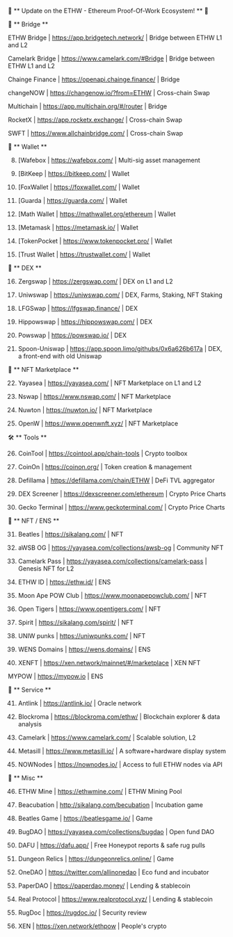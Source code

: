 
🚀 ** Update on the ETHW - Ethereum Proof-Of-Work Ecosystem! ** 🚀


🔗 ** Bridge **

ETHW Bridge | https://app.bridgetech.network/ | Bridge between ETHW L1 and L2

Camelark Bridge | https://www.camelark.com/#Bridge | Bridge between ETHW L1 and L2

Chainge Finance | https://openapi.chainge.finance/ | Bridge

changeNOW | https://changenow.io/?from=ETHW | Cross-chain Swap

Multichain | https://app.multichain.org/#/router | Bridge

RocketX | https://app.rocketx.exchange/ | Cross-chain Swap

SWFT | https://www.allchainbridge.com/ | Cross-chain Swap



💼 ** Wallet **

8. [Wafebox | https://wafebox.com/ | Multi-sig asset management

9. [BitKeep | https://bitkeep.com/ | Wallet

10. [FoxWallet | https://foxwallet.com/ | Wallet

11. [Guarda | https://guarda.com/ | Wallet

12. [Math Wallet | https://mathwallet.org/ethereum | Wallet

13. [Metamask | https://metamask.io/ | Wallet

14. [TokenPocket | https://www.tokenpocket.pro/ | Wallet

15. [Trust Wallet | https://trustwallet.com/ | Wallet


💱 ** DEX **

16. Zergswap | https://zergswap.com/ | DEX on L1 and L2

17. Uniwswap | https://uniwswap.com/ | DEX, Farms, Staking, NFT Staking

18. LFGSwap | https://lfgswap.finance/ | DEX

19. Hippowswap | https://hippowswap.com/ | DEX

20. Powswap | https://powswap.io/ | DEX

21. Spoon-Uniswap | https://app.spoon.limo/githubs/0x6a626b617a | DEX, a front-end with old Uniswap



🎨 ** NFT Marketplace **

22. Yayasea | https://yayasea.com/ | NFT Marketplace on L1 and L2

23. Nswap | https://www.nswap.com/ | NFT Marketplace

24. Nuwton | https://nuwton.io/ | NFT Marketplace

25. OpenW | https://www.openwnft.xyz/ | NFT Marketplace



🛠️ ** Tools **

26. CoinTool | https://cointool.app/chain-tools | Crypto toolbox

27. CoinOn | https://coinon.org/ | Token creation & management

28. Defillama | https://defillama.com/chain/ETHW | DeFi TVL aggregator

29. DEX Screener | https://dexscreener.com/ethereum | Crypto Price Charts

30. Gecko Terminal | https://www.geckoterminal.com/ | Crypto Price Charts

🎴 ** NFT / ENS **

31. Beatles | https://sikalang.com/ | NFT

32. aWSB OG | https://yayasea.com/collections/awsb-og | Community NFT

33. Camelark Pass | https://yayasea.com/collections/camelark-pass | Genesis NFT for L2

34. ETHW ID | https://ethw.id/ | ENS

35. Moon Ape POW Club | https://www.moonapepowclub.com/ | NFT

36. Open Tigers | https://www.opentigers.com/ | NFT

37. Spirit | https://sikalang.com/spirit/ | NFT

38. UNIW punks | https://uniwpunks.com/ | NFT

39. WENS Domains | https://wens.domains/ | ENS

40. XENFT | https://xen.network/mainnet/#/marketplace | XEN NFT

MYPOW | https://mypow.io | ENS



🔧 ** Service **

41. Antlink | https://antlink.io/ | Oracle network

42. Blockroma | https://blockroma.com/ethw/ | Blockchain explorer & data analysis

43. Camelark | https://www.camelark.com/ | Scalable solution, L2

44. Metasill | https://www.metasill.io/ | A software+hardware display system

45. NOWNodes | https://nownodes.io/ | Access to full ETHW nodes via API



🔬 ** Misc **

46. ETHW Mine | https://ethwmine.com/ | ETHW Mining Pool

47. Beacubation | http://sikalang.com/becubation | Incubation game

48. Beatles Game | https://beatlesgame.io/ | Game

49. BugDAO | https://yayasea.com/collections/bugdao | Open fund DAO

50. DAFU | https://dafu.app/ | Free Honeypot reports & safe rug pulls

51. Dungeon Relics | https://dungeonrelics.online/ | Game

52. OneDAO | https://twitter.com/allinonedao | Eco fund and incubator

53. PaperDAO | https://paperdao.money/ | Lending & stablecoin

54. Real Protocol | https://www.realprotocol.xyz/ | Lending & stablecoin

55. RugDoc | https://rugdoc.io/ | Security review

56. XEN | https://xen.network/ethpow | People's crypto
